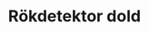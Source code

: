 ---
title: 'Rökdetektor dold'
symbol_image: '/images/symbols/insats/02.svg'
weight: 2
card: true
card_color: 'bg-symbol-red'
---